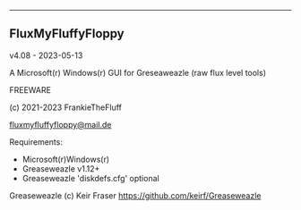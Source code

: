 ----------------------------------------
FluxMyFluffyFloppy
----------------------------------------
v4.08 - 2023-05-13

A Microsoft(r) Windows(r) GUI for Greseaweazle (raw flux level tools)

FREEWARE

(c) 2021-2023 FrankieTheFluff

fluxmyfluffyfloppy@mail.de

Requirements: 
- Microsoft(r)Windows(r) 
- Greaseweazle v1.12+
- Greaseweazle 'diskdefs.cfg' optional

Greaseweazle (c) Keir Fraser
https://github.com/keirf/Greaseweazle
